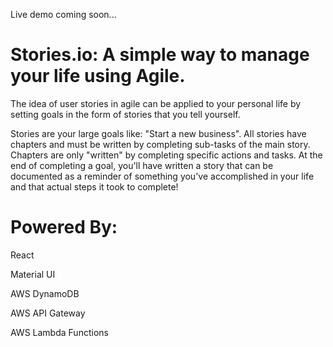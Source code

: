 Live demo coming soon...

# Stories.io: A simple way to manage your life using Agile.

The idea of user stories in agile can be applied to your personal life by setting goals in the form of stories that you tell yourself. 

Stories are your large goals like: "Start a new business". All stories have chapters and must be written by completing sub-tasks of the main story. Chapters are only "written" by completing specific actions and tasks. At the end of completing a goal, you'll have written a story that can be documented as a reminder of something you've accomplished in your life and that actual steps it took to complete! 

# Powered By:
 React
 
 Material UI
 
 AWS DynamoDB
 
 AWS API Gateway
 
 AWS Lambda Functions
